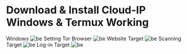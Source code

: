 # Download & Install Cloud-IP Windows & Termux Working

Windows
![be](https://raw.githubusercontent.com/boychongzen18/Cloud-IP/master/tampilan.png)
Setting Tor Browser
![be](https://raw.githubusercontent.com/boychongzen18/Cloud-IP/master/setting-tor-browser.png)
Website Target
![be](https://raw.githubusercontent.com/boychongzen18/Cloud-IP/master/target.png)
Scanning Target
![be](https://https://raw.githubusercontent.com/boychongzen18/Cloud-IP/master/scanning-target.png)
Log-in Target
![be](https://raw.githubusercontent.com/boychongzen18/Cloud-IP/master/log-in.png)
